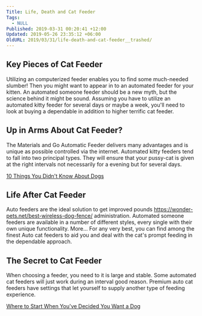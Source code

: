 ```yaml
---
Title: Life, Death and Cat Feeder
Tags:
  - NULL
Published: 2019-03-31 00:20:41 +12:00
Updated: 2019-05-26 23:35:12 +06:00
OldURL: 2019/03/31/life-death-and-cat-feeder__trashed/
---
```


<h2>Key Pieces of Cat Feeder  </h2>  <p>Utilizing an computerized feeder enables you to find some much-needed slumber! Then you might want to appear in to an automated feeder for your kitten. An automated someone feeder should be a new myth, but the science behind it might be sound. Assuming you have  to utilize an automated kitty feeder for several days or maybe a week, you'll need to look at buying a dependable in addition to higher terrific cat feeder. </p> <p> </p> <h2> Up in Arms About Cat Feeder?  </h2>  <p>The Materials and Go Automatic Feeder delivers many advantages and is unique as possible controlled via the internet. Automated kitty feeders tend to fall into two principal types. They will ensure that your pussy-cat is given at the right intervals not necessarily for a evening but for several days.</p> <p><a href="https://www.livescience.com/13305-facts-dog-breeds-genetics-pets.html">10 Things You Didn't Know About Dogs</a>&nbsp;</p> <p> </p> <h2> Life After Cat Feeder  </h2>  <p>Auto feeders are the ideal solution to get improved pounds <a href="https://wonder-pets.net/best-wireless-dog-fence/">https://wonder-pets.net/best-wireless-dog-fence/</a> administration. Automated someone feeders are available in a number of different styles, every single with their own unique functionality. More... For any very best, you can find among the finest Auto cat feeders to aid you and deal with the cat's prompt feeding in the dependable approach. </p> <p> </p> <h2>The Secret to Cat Feeder  </h2>  <p>When choosing a feeder, you need to it is large and stable. Some automated cat feeders will just work during an interval good reason. Premium auto cat feeders have settings that let  yourself to supply another type of feeding experience. </p> <p><a href="https://lifehacker.com/where-to-start-when-youve-decided-you-want-a-dog-1665643067">Where to Start When You've Decided You Want a Dog</a></p>
